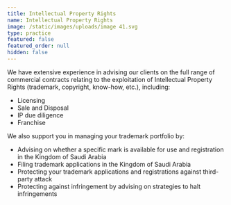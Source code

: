 ```yaml
---
title: Intellectual Property Rights
name: Intellectual Property Rights
image: /static/images/uploads/image 41.svg
type: practice
featured: false
featured_order: null
hidden: false
---
```

We have extensive experience in advising our clients on the full range of commercial contracts relating to the exploitation of Intellectual Property Rights (trademark, copyright, know-how, etc.), including:

- Licensing
- Sale and Disposal
- IP due diligence
- Franchise

We also support you in managing your trademark portfolio by:

- Advising on whether a specific mark is available for use and registration in the Kingdom of Saudi Arabia
- Filing trademark applications in the Kingdom of Saudi Arabia
- Protecting your trademark applications and registrations against third-party attack
- Protecting against infringement by advising on strategies to halt infringements
